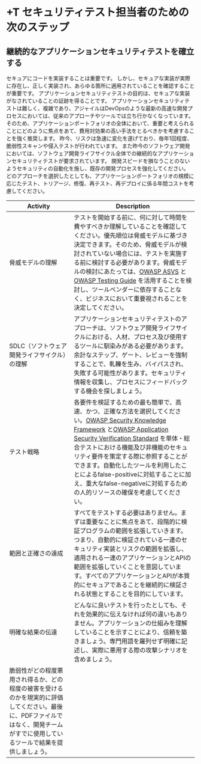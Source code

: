 # +T セキュリティテスト担当者のための次のステップ

## 継続的なアプリケーションセキュリティテストを確立する

セキュアにコードを実装することは重要です。
しかし、セキュアな実装が実際に存在し、正しく実装され、あらゆる箇所に適用されていることを確認することが重要です。
アプリケーションセキュリティテストの目的は、セキュアな実装がなされていることの証跡を得ることです。
アプリケーションセキュリティテストは難しく、複雑であり、アジャイルはDevOpsのような最新の高速な開発プロセスにおいては、従来のアプローチやツールでは立ち行かなくなっています。
そのため、アプリケーションポートフォリオの全体において、重要と考えられることにどのように焦点をあて、費用対効果の高い手法をとるべきかを考慮することを強く推奨します。
昨今、リスクは急速に変化を遂げており、毎年1回程度、脆弱性スキャンや侵入テストが行われています。
また昨今のソフトウェア開発においては、ソフトウェア開発ライフサイクル全体での継続的なアプリケーションセキュリティテストが要求されています。
開発スピードを損なうことのないようセキュリティの自動化を施し、既存の開発プロセスを強化してください。
どのアプローチを選択したとしても、アプリケーションポートフォリオの規模に応じたテスト、トリアージ、修復、再テスト、再デプロイに係る年間コストを考慮してください。

| Activity | Description |
| --- | --- |
| 脅威モデルの理解 | テストを開始する前に、何に対して時間を費やすべきか理解していることを確認してください。優先順位は脅威モデルに基づき決定できます。そのため、脅威モデルが検討されていない場合には、テストを実施する前に検討する必要があります。脅威モデルの検討にあたっては、[OWASP ASVS](https://www.owasp.org/index.php/ASVS) と [OWASP Testing Guide](https://www.owasp.org/index.php/OWASP_Testing_Project) を活用することを検討し、ツールベンダーに依存することなく、ビジネスにおいて重要視されることを決定してください。 |
| SDLC（ソフトウェア開発ライフサイクル）の理解 | アプリケーションセキュリティテストのアプローチは、ソフトウェア開発ライフサイクルにおける、人材、プロセス及び使用するツールに馴染みがある必要があります。余計なステップ、ゲート、レビューを強制することで、軋轢を生み、バイパスされ、失敗する可能性があります。セキュリティ情報を収集し、プロセスにフィードバックする機会を探しましょう。 |
| テスト戦略 | 各要件を検証するための最も簡単で、高速、かつ、正確な方法を選択してください。[OWASP Security Knowledge Framework](https://www.owasp.org/index.php/OWASP_Security_Knowledge_Framework) と[OWASP Application Security Verification Standard](https://www.owasp.org/index.php/ASVS) を単体・総合テストにおける機能及び非機能のセキュリティ要件を策定する際に参照することができます。自動化したツールを利用したことによるfalse-positiveに対処することに加え、重大なfalse-negativeに対処するための人的リソースの確保を考慮してください。|
| 範囲と正確さの達成 | すべてをテストする必要はありません。まずは重要なことに焦点をあて、段階的に検証プログラムの範囲を拡張していきます。つまり、自動的に検証されている一連のセキュリティ実装とリスクの範囲を拡張し、適用される一連のアプリケーションとAPIの範囲を拡張していくことを意図しています。すべてのアプリケーションとAPIが本質的にセキュアであることを継続的に検証される状態とすることを目的にしています。|
| 明確な結果の伝達 | どんなに良いテストを行ったとしても、それを効果的に伝えなければ何の違いもありません。アプリケーションの仕組みを理解していることを示すことにより、信頼を築きましょう。専門用語を羅列せず明確に記述し、実際に悪用する際の攻撃シナリオを含めましょう。
脆弱性がどの程度悪用され得るか、どの程度の被害を受けるのかを現実的に評価してください。最後に、PDFファイルではなく、開発チームがすでに使用しているツールで結果を提供しましょう。|
